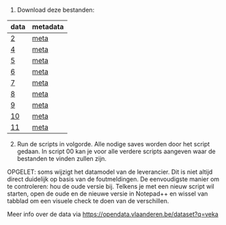 1. Download deze bestanden:

data | metadata
-- | --
[2](https://open-data.energiesparen.be/Data/02_GEMIDDELD_E_PEIL_PER_GEMEENTE.csv) | [meta](https://open-data.energiesparen.be/HTML/02_GEMIDDELD_E_PEIL_PER_GEMEENTE.html)
[4](https://open-data.energiesparen.be/Data/04_AANTAL_AG_PER_GEMEENTE.csv) | [meta](https://open-data.energiesparen.be/HTML/04_AANTAL_AG_PER_GEMEENTE.html)
[5](https://open-data.energiesparen.be/Data/05_AG_OVERZICHT_RESULTATEN_DETAIL.csv) | [meta](https://open-data.energiesparen.be/HTML/05_AG_OVERZICHT_RESULTATEN_DETAIL.html)
[6](https://open-data.energiesparen.be/Data/06_AG_OVERZICHT_GEOMETRIE_DETAIL.csv) | [meta](https://open-data.energiesparen.be/HTML/06_AG_OVERZICHT_GEOMETRIE_DETAIL.html)
[7](https://open-data.energiesparen.be/Data/07_AG_INSTALL_VW_WP_DETAIL.csv) | [meta](https://open-data.energiesparen.be/HTML/07_AG_INSTALL_VW_WP_DETAIL.html)
[8](https://open-data.energiesparen.be/Data/08_AG_INSTALL_HEB_DETAIL.csv) | [meta](https://open-data.energiesparen.be/HTML/08_AG_INSTALL_HEB_DETAIL.html)
[9](https://open-data.energiesparen.be/Data/09_AG_INSTALL_ZON_DETAIL.csv) | [meta](https://open-data.energiesparen.be/HTML/09_AG_INSTALL_ZON_DETAIL.html)
[10](https://open-data.energiesparen.be/Data/10_AG_INSTALL_VENTILATIE.csv) | [meta](https://open-data.energiesparen.be/HTML/10_AG_INSTALL_VENTILATIE.html)
[11](https://open-data.energiesparen.be/Data/11_AG_DIMENSIES.csv) | [meta](https://open-data.energiesparen.be/HTML/11_AG_DIMENSIES.html)


2. Run de scripts in volgorde. Alle nodige saves worden door het script gedaan. In script 00 kan je voor alle verdere scripts aangeven waar de bestanden te vinden zullen zijn.

OPGELET: soms wijzigt het datamodel van de leverancier. Dit is niet altijd direct duidelijk op basis van de foutmeldingen. De eenvoudigste manier om te controleren: hou de oude versie bij. Telkens je met een nieuw script wil starten, open de oude en de nieuwe versie in Notepad++ en wissel van tabblad om een visuele check te doen van de verschillen.


Meer info over de data via https://opendata.vlaanderen.be/dataset?q=veka
